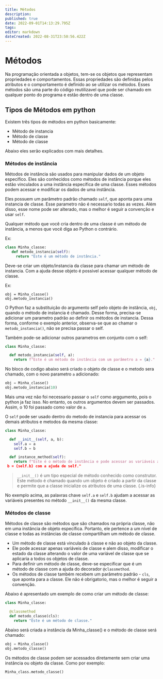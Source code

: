 ```yaml
---
title: Métodos
description: 
published: true
date: 2022-09-01T14:13:29.795Z
tags: 
editor: markdown
dateCreated: 2022-08-31T23:50:56.422Z
---
```


# Métodos
Na programação orientada a objetos, tem-se os objetos que representam propriedades e comportamentos. Essas propriedades são definidas pelos atributos e o comportamento é definido ao se utilizar os métodos. Esses métodos são uma parte do código reutilizavel que pode ser chamado em qualquer ponto do programa e estão dentro de uma classe.

## Tipos de Métodos em python
Existem três tipos de métodos em python basicamente:
- Método de instancia
- Método de classe
- Método de classe

Abaixo eles serão explicados com mais detalhes.

### Métodos de instância
Métodos de instância são usados para manipular dados de um objeto específico. Eles são conhecidos como métodos de instância porque eles estão vinculados a uma instância específica de uma classe. Esses métodos podem acessar e modificar os dados de uma instância.

Eles possuem um parâmetro padrão chamado `self`, que aponta para uma instancia de classe. Esse parametro não é necessario todas as vezes. Além disso, esse nome pode ser alterado, mas o melhor é seguir a convenção e usar `self`.

Qualquer método que você cria dentro de uma classe é um método de instância, a menos que você diga ao Python o contrário.

Ex:
```python
class Minha_classe:
   def metodo_instancia(self):
     return "Este é um método de instância."
```

Deve-se criar um objeto/instancia da classe para chamar um método de instancia. Com a ajuda desse objeto é possivel acessar qualquer método de classe.

Ex:
```
obj = Minha_classe() 
obj.metodo_instancia()
```

 O Python faz a substituição do argumento self pelo objeto de instância, `obj`, quando o método de instancia é chamado. Desse forma, precisa-se adicionar um parametro padrão ao definir os métodos de instancia. Dessa forma, conforme o exemplo anterior, observa-se que ao chamar o `metodo_instancia()`, não se precisa passar o self.
 
Também pode-se adicionar outros parametros em conjunto com o self:
```python
class Minha_classe: 

  def metodo_instancia(self, a): 
    return f"Este é um método de instância com um parâmetro a = {a}."
```
No bloco de codigo abaixo será criado o objeto de classe e o metodo sera chamado, com o novo parametro `a` adicionado:

```python
obj = Minha_classe() 
obj.metodo_instancia(10)
```

Mais uma vez não foi necessario passar o `self` como arggumento, pois o python ja faz isso. No entanto, os outros argumentos devem ser passados. Assim, o 10 foi passado como valor de `a`.

O `self` pode ser usado dentro do metodo de instancia para acessar os demais atributos e metodos da mesma classe:

```python
class Minha_classe: 

  def __init__(self, a, b): 
    self.a = a 
    self.b = b 

  def instance_method(self): 
    return f"Este é o método de instância e pode acessar as variáveis a = {self.a} e\ 
 b = {self.b} com a ajuda de self."
```

> `__init__()` é um tipo especial de método conhecido como construtor. Este método é chamado quando um objeto é criado a partir da classe e permite que a classe inicialize os atributos de uma classe.
{.is-info}

No exemplo acima, as palavras chave `self.a` e `self.b` ajudam a acessar as variáveis presentes no método `__init__()` da mesma classe.

### Métodos de classe
Métodos de classe são métodos que são chamados na própria classe, não em uma instância de objeto específica. Portanto, ele pertence a um nível de classe e todas as instâncias de classe compartilham um método de classe.

- Um método de classe está vinculado à classe e não ao objeto da classe. 
- Ele pode acessar apenas variáveis de classe e alem disso, modificar o estado da classe alterando o valor de uma variável de classe que se aplicaria a todos os objetos de classe.
- Para definir um método de classe, deve-se especificar que é um método de classe com a ajuda do decorador `@classmethod`.
- Os métodos de classe também recebem um parâmetro padrão - `cls`, que aponta para a classe. Ele não é obrigatorio, mas o melhor é seguir a convenção.

Abaixo é apresentado um exemplo de como criar um método de classe:

```python
class Minha_classe:

  @classmethod
  def metodo_classe(cls):
    return "Este é um método de classe."
```
Abaixo será criada a instância da Minha_classe() e o método de classe será chamado:
```python
obj = Minha_classe()
obj.metodo_classe()
```
Os métodos de classe podem ser acessados diretamente sem criar uma instância ou objeto da classe. Como por exemplo:
```python
Minha_class.metodo_classe()
```
